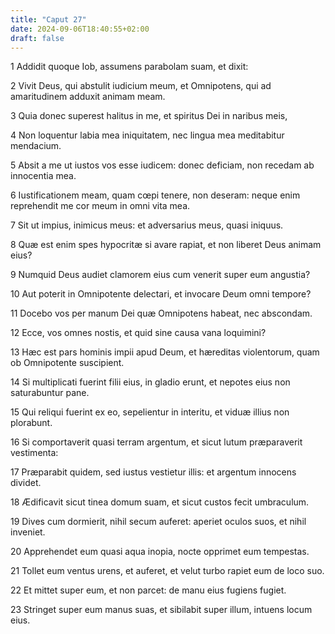```yaml
---
title: "Caput 27"
date: 2024-09-06T18:40:55+02:00
draft: false
---
```




1 Addidit quoque Iob, assumens parabolam suam, et dixit:

2 Vivit Deus, qui abstulit iudicium meum, et Omnipotens, qui ad amaritudinem adduxit animam meam.

3 Quia donec superest halitus in me, et spiritus Dei in naribus meis,

4 Non loquentur labia mea iniquitatem, nec lingua mea meditabitur mendacium.

5 Absit a me ut iustos vos esse iudicem: donec deficiam, non recedam ab innocentia mea.

6 Iustificationem meam, quam cœpi tenere, non deseram: neque enim reprehendit me cor meum in omni vita mea.

7 Sit ut impius, inimicus meus: et adversarius meus, quasi iniquus.

8 Quæ est enim spes hypocritæ si avare rapiat, et non liberet Deus animam eius?

9 Numquid Deus audiet clamorem eius cum venerit super eum angustia?

10 Aut poterit in Omnipotente delectari, et invocare Deum omni tempore?

11 Docebo vos per manum Dei quæ Omnipotens habeat, nec abscondam.

12 Ecce, vos omnes nostis, et quid sine causa vana loquimini?

13 Hæc est pars hominis impii apud Deum, et hæreditas violentorum, quam ob Omnipotente suscipient.

14 Si multiplicati fuerint filii eius, in gladio erunt, et nepotes eius non saturabuntur pane.

15 Qui reliqui fuerint ex eo, sepelientur in interitu, et viduæ illius non plorabunt.

16 Si comportaverit quasi terram argentum, et sicut lutum præparaverit vestimenta:

17 Præparabit quidem, sed iustus vestietur illis: et argentum innocens dividet.

18 Ædificavit sicut tinea domum suam, et sicut custos fecit umbraculum.

19 Dives cum dormierit, nihil secum auferet: aperiet oculos suos, et nihil inveniet.

20 Apprehendet eum quasi aqua inopia, nocte opprimet eum tempestas.

21 Tollet eum ventus urens, et auferet, et velut turbo rapiet eum de loco suo.

22 Et mittet super eum, et non parcet: de manu eius fugiens fugiet.

23 Stringet super eum manus suas, et sibilabit super illum, intuens locum eius.

